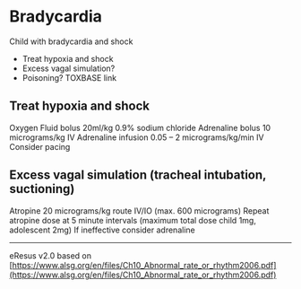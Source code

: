 
# Bradycardia 
Child with bradycardia and shock
- Treat hypoxia and shock
- Excess vagal simulation?
- Poisoning? TOXBASE link

## Treat hypoxia and shock
Oxygen
Fluid bolus 20ml/kg 0.9% sodium chloride
Adrenaline bolus 10 micrograms/kg IV
Adrenaline infusion 0.05 – 2 micrograms/kg/min IV
Consider pacing 

## Excess vagal simulation (tracheal intubation, suctioning)
Atropine 20 micrograms/kg route IV/IO (max. 600 micrograms)
Repeat atropine dose at 5 minute intervals (maximum total dose child 1mg, adolescent 2mg)
If ineffective consider adrenaline

--- 
eResus v2.0 based on 
[https://www.alsg.org/en/files/Ch10_Abnormal_rate_or_rhythm2006.pdf](https://www.alsg.org/en/files/Ch10_Abnormal_rate_or_rhythm2006.pdf)
<!--stackedit_data:
eyJoaXN0b3J5IjpbNzE2MTcwMDMzXX0=
-->